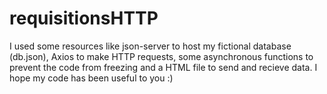 # requisitionsHTTP

I used some resources like json-server to host my fictional database (db.json), Axios to make HTTP requests, some asynchronous functions to prevent the code from freezing and a HTML file to send and recieve data. I hope my code has been useful to you :)
